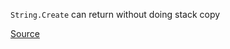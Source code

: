 `String.Create` can return without doing stack copy

[Source](https://www.meziantou.net/some-performance-tricks-with-dotnet-strings.htm)